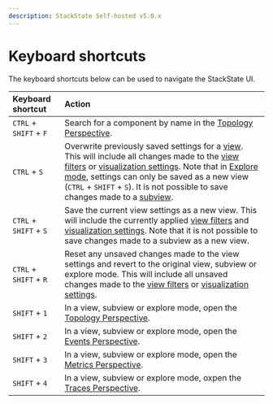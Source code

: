 ```yaml
---
description: StackState Self-hosted v5.0.x 
---
```


# Keyboard shortcuts

The keyboard shortcuts below can be used to navigate the StackState UI.

| Keyboard shortcut | Action                                                                                                                                                                                                                                                                                                                                                                                                                                      |
| :--- |:--------------------------------------------------------------------------------------------------------------------------------------------------------------------------------------------------------------------------------------------------------------------------------------------------------------------------------------------------------------------------------------------------------------------------------------------|
| `CTRL` + `SHIFT` + `F` | Search for a component by name in the [Topology Perspective](perspectives/topology-perspective.md).                                                                                                                                                                                                                                                                                                                                         |
| `CTRL` + `S` | Overwrite previously saved settings for a [view](/use/stackstate-ui/about_views.md). This will include all changes made to the [view filters](filters.md) or [visualization settings](views/visualization_settings.md). Note that in [Explore mode](explore_mode.md), settings can only be saved as a new view (`CTRL` + `SHIFT` + `S`). It is not possible to save changes made to a [subview](/use/stackstate-ui/about_views.md#subview). |
| `CTRL` + `SHIFT` + `S` | Save the current view settings as a new view. This will include the currently applied [view filters](filters.md) and [visualization settings](views/visualization_settings.md). Note that it is not possible to save changes made to a subview as a new view.                                                                                                                                                                               |
| `CTRL` + `SHIFT` + `R` | Reset any unsaved changes made to the view settings and revert to the original view, subview or explore mode. This will include all unsaved changes made to the [view filters](filters.md) or [visualization settings](views/visualization_settings.md).                                                                                                                                                                                    |
| `SHIFT` + `1` | In a view, subview or explore mode, open the [Topology Perspective](perspectives/topology-perspective.md).                                                                                                                                                                                                                                                                                                                                  |
| `SHIFT` + `2` | In a view, subview or explore mode, open the [Events Perspective](perspectives/events_perspective.md).                                                                                                                                                                                                                                                                                                                                      |
| `SHIFT` + `3` | In a view, subview or explore mode, open the [Metrics Perspective](perspectives/metrics-perspective.md).                                                                                                                                                                                                                                                                                                                                    |
| `SHIFT` + `4` | In a view, subview or explore mode, oxpen the [Traces Perspective](perspectives/traces-perspective.md).                                                                                                                                                                                                                                                                                                                                     |

